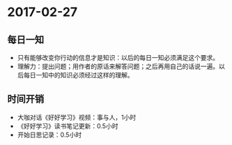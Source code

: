 # 2017-02-27

## 每日一知
- 只有能够改变你行动的信息才是知识：以后的每日一知必须满足这个要求。
- 理解力：提出问题；用作者的原话来解答问题；之后再用自己的话说一遍。以后每日一知中的知识必须经过这样的理解。

## 时间开销
- 大咖对话《好好学习》视频：事与人，1小时
- 《好好学习》读书笔记更新：0.5小时
- 开始日思记录：0.5小时
